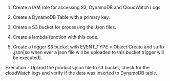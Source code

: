 1. Create a IAM role for accessing S3, DynamoDB and CloudWatch Logs 

1. Create a DynamoDB Table with a primary key.

2. Create a S3 bucket for processing the Json files.

4. Create a lambda function with this code.

5. Create a trigger S3 bucket with EVENT_TYPE = Object Create and suffix .json[so when ever a json file will be uploaded to this bucket trigger will be executed].

Execution -
Uplaod the products.json file to s3 bucket, check for the cloudWatch logs and verify if the data was inserted to DynamoDB table.






